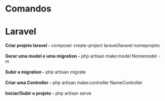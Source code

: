 # Comandos
<h1> Laravel </h1>
<strong> Criar projeto laravel -</strong>
  composer create-project laravel/laravel nomeprojeto
 <br>
 <br>
<strong> Gerar uma model e uma migration -</strong>
php artisan make:model Nomemodel -m
 <br>
 <br>
 <strong>Subir a migration -</strong>
 php artisan migrate
 <br>
 <br>
 <strong>Criar uma Controller -</strong>
php artisan make:controller NameController
<br>
<br>
 <strong>Iniciar/Subir o projeto -</strong>
php artisan serve

